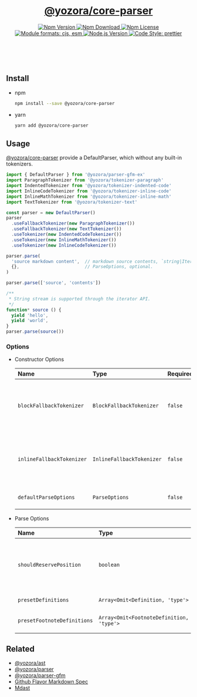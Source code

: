 <header>
  <h1 align="center">
    <a href="https://github.com/yozorajs/yozora/tree/v2.1.5/packages/core-parser#readme">@yozora/core-parser</a>
  </h1>
  <div align="center">
    <a href="https://www.npmjs.com/package/@yozora/core-parser">
      <img
        alt="Npm Version"
        src="https://img.shields.io/npm/v/@yozora/core-parser.svg"
      />
    </a>
    <a href="https://www.npmjs.com/package/@yozora/core-parser">
      <img
        alt="Npm Download"
        src="https://img.shields.io/npm/dm/@yozora/core-parser.svg"
      />
    </a>
    <a href="https://www.npmjs.com/package/@yozora/core-parser">
      <img
        alt="Npm License"
        src="https://img.shields.io/npm/l/@yozora/core-parser.svg"
      />
    </a>
    <a href="#install">
      <img
        alt="Module formats: cjs, esm"
        src="https://img.shields.io/badge/module_formats-cjs%2C%20esm-green.svg"
      />
    </a>
    <a href="https://github.com/nodejs/node">
      <img
        alt="Node.js Version"
        src="https://img.shields.io/node/v/@yozora/core-parser"
      />
    </a>
    <a href="https://github.com/prettier/prettier">
      <img
        alt="Code Style: prettier"
        src="https://img.shields.io/badge/code_style-prettier-ff69b4.svg?style=flat-square"
      />
    </a>
  </div>
</header>
<br/>


## Install

* npm

  ```bash
  npm install --save @yozora/core-parser
  ```

* yarn

  ```bash
  yarn add @yozora/core-parser
  ```

## Usage

[@yozora/core-parser][] provide a DefaultParser, which without any built-in
tokenizers.

```typescript
import { DefaultParser } from '@yozora/parser-gfm-ex'
import ParagraphTokenizer from '@yozora/tokenizer-paragraph'
import IndentedTokenizer from '@yozora/tokenizer-indented-code'
import InlineCodeTokenizer from '@yozora/tokenizer-inline-code'
import InlineMathTokenizer from '@yozora/tokenizer-inline-math'
import TextTokenizer from '@yozora/tokenizer-text'

const parser = new DefaultParser()
parser
  .useFallbackTokenizer(new ParagraphTokenizer())
  .useFallbackTokenizer(new TextTokenizer())
  .useTokenizer(new IndentedCodeTokenizer())
  .useTokenizer(new InlineMathTokenizer())
  .useTokenizer(new InlineCodeTokenizer())

parser.parse(
  'source markdown content',  // markdown source contents, `string|Iterable<string>`
  {},                         // ParseOptions, optional.
)

parser.parse(['source', 'contents'])

/**
 * String stream is supported through the iterator API.
 */
function* source () {
  yield 'hello',
  yield 'world',
}
parser.parse(source())
```

### Options

* Constructor Options

  Name                      | Type                      | Required  | Description
  :-------------------------|:--------------------------|:----------|:------------
  `blockFallbackTokenizer`  | `BlockFallbackTokenizer`  | `false`   | Fallback tokenizer on processing block structure phase
  `inlineFallbackTokenizer` | `InlineFallbackTokenizer` | `false`   | Fallback tokenizer on processing inline structure phase
  `defaultParseOptions`     | `ParseOptions`            | `false`   | Default options for `parse()`

* Parse Options

  Name                        | Type                                      | Required  | Description
  :---------------------------|:------------------------------------------|:----------|:------------
  `shouldReservePosition`     | `boolean`                                 | `false`   | Whether it is necessary to reserve the position in the Node produced
  `presetDefinitions`         | `Array<Omit<Definition, 'type'>`          | `false`   | Preset definitions
  `presetFootnoteDefinitions` | `Array<Omit<FootnoteDefinition, 'type'>`  | `false`   | Preset footnote definitions


## Related

* [@yozora/ast][]
* [@yozora/parser][]
* [@yozora/parser-gfm][]
* [Github Flavor Markdown Spec][gfm-spec]
* [Mdast][mdast-homepage]


[docpage]: https://yozora.guanghechen.com/docs/package/core-parser
[homepage]: https://github.com/yozorajs/yozora/tree/v2.1.5/packages/core-parser#readme

<!-- yozora package link definitions -->
[@yozora/ast]:                          https://github.com/yozorajs/yozora/tree/v2.1.5/packages/ast#readme
[@yozora/core-parser]:                  https://github.com/yozorajs/yozora/tree/v2.1.5/packages/core-parser#readme
[@yozora/parser]:                       https://github.com/yozorajs/yozora/tree/v2.1.5/packages/parser#readme
[@yozora/parser-gfm]:                   https://github.com/yozorajs/yozora/tree/v2.1.5/packages/parser-gfm#readme
[@yozora/parser-gfm-ex]:                https://github.com/yozorajs/yozora/tree/v2.1.5/packages/parser-gfm-ex#readme
[@yozora/tokenizer-admonition]:         https://github.com/yozorajs/yozora/tree/v2.1.5/tokenizers/admonition#readme
[@yozora/tokenizer-autolink]:           https://github.com/yozorajs/yozora/tree/v2.1.5/tokenizers/autolink#readme
[@yozora/tokenizer-autolink-extension]: https://github.com/yozorajs/yozora/tree/v2.1.5/tokenizers/autolink-extension#readme
[@yozora/tokenizer-blockquote]:         https://github.com/yozorajs/yozora/tree/v2.1.5/tokenizers/blockquote#readme
[@yozora/tokenizer-break]:              https://github.com/yozorajs/yozora/tree/v2.1.5/tokenizers/break#readme
[@yozora/tokenizer-definition]:         https://github.com/yozorajs/yozora/tree/v2.1.5/tokenizers/definition#readme
[@yozora/tokenizer-delete]:             https://github.com/yozorajs/yozora/tree/v2.1.5/tokenizers/delete#readme
[@yozora/tokenizer-emphasis]:           https://github.com/yozorajs/yozora/tree/v2.1.5/tokenizers/emphasis#readme
[@yozora/tokenizer-fenced-code]:        https://github.com/yozorajs/yozora/tree/v2.1.5/tokenizers/fenced-code#readme
[@yozora/tokenizer-heading]:            https://github.com/yozorajs/yozora/tree/v2.1.5/tokenizers/heading#readme
[@yozora/tokenizer-html-block]:         https://github.com/yozorajs/yozora/tree/v2.1.5/tokenizers/html-block#readme
[@yozora/tokenizer-html-inline]:        https://github.com/yozorajs/yozora/tree/v2.1.5/tokenizers/html-inline#readme
[@yozora/tokenizer-image]:              https://github.com/yozorajs/yozora/tree/v2.1.5/tokenizers/image#readme
[@yozora/tokenizer-image-reference]:    https://github.com/yozorajs/yozora/tree/v2.1.5/tokenizers/image-reference#readme
[@yozora/tokenizer-indented-code]:      https://github.com/yozorajs/yozora/tree/v2.1.5/tokenizers/indented-code#readme
[@yozora/tokenizer-inline-code]:        https://github.com/yozorajs/yozora/tree/v2.1.5/tokenizers/inline-code#readme
[@yozora/tokenizer-inline-math]:        https://github.com/yozorajs/yozora/tree/v2.1.5/tokenizers/inline-math#readme
[@yozora/tokenizer-link]:               https://github.com/yozorajs/yozora/tree/v2.1.5/tokenizers/link#readme
[@yozora/tokenizer-link-reference]:     https://github.com/yozorajs/yozora/tree/v2.1.5/tokenizers/link-reference#readme
[@yozora/tokenizer-list]:               https://github.com/yozorajs/yozora/tree/v2.1.5/tokenizers/list#readme
[@yozora/tokenizer-math]:               https://github.com/yozorajs/yozora/tree/v2.1.5/tokenizers/math#readme
[@yozora/tokenizer-paragraph]:          https://github.com/yozorajs/yozora/tree/v2.1.5/tokenizers/paragraph#readme
[@yozora/tokenizer-setext-heading]:     https://github.com/yozorajs/yozora/tree/v2.1.5/tokenizers/setext-heading#readme
[@yozora/tokenizer-table]:              https://github.com/yozorajs/yozora/tree/v2.1.5/tokenizers/table#readme
[@yozora/tokenizer-text]:               https://github.com/yozorajs/yozora/tree/v2.1.5/tokenizers/text#readme
[@yozora/tokenizer-thematic-break]:     https://github.com/yozorajs/yozora/tree/v2.1.5/tokenizers/thematic-break#readme


<!-- gfm link definitions -->
[gfm-spec]: https://github.github.com/gfm
[mdast-homepage]: https://github.com/syntax-tree/mdast
[GFM Autolinks]: https://github.github.com/gfm/#autolinks
[GFM Autolinks (extension)]: https://github.github.com/gfm/#autolinks-extension-
[GFM blockquotes]: https://github.github.com/gfm/#block-quotes
[GFM hard line breaks]: https://github.github.com/gfm/#hard-line-breaks
[GFM soft line breaks]: https://github.github.com/gfm/#soft-line-breaks
[GFM link reference definitions]: https://github.github.com/gfm/#link-reference-definitions
[GFM strikethrough (extension)]: https://github.github.com/gfm/#strikethrough-extension-
[GFM emphasis and strong emphasis]: https://github.github.com/gfm/#emphasis-and-strong-emphasis
[GFM fenced code blocks]: https://github.github.com/gfm/#fenced-code-blocks
[GFM ATX headings]: https://github.github.com/gfm/#atx-headings
[GFM HTML blocks]: https://github.github.com/gfm/#html-blocks
[GFM raw HTML]: https://github.github.com/gfm/#raw-html
[GFM images]: https://github.github.com/gfm/#images
[GFM reference images]: https://github.github.com/gfm/#example-590
[GFM indented code blocks]: https://github.github.com/gfm/#indented-code-blocks
[GFM code spans]: https://github.github.com/gfm/#code-spans
[GFM links]: https://github.github.com/gfm/#links
[GFM reference links]: https://github.github.com/gfm/#reference-link
[GFM lists]: https://github.github.com/gfm/#lists
[GFM list items]: https://github.github.com/gfm/#list-items
[GFM task list items]: https://github.github.com/gfm/#task-list-items-extension-
[GFM paragraphs]: https://github.github.com/gfm/#paragraphs
[GFM setext headings]: https://github.github.com/gfm/#setext-headings
[GFM tables]: https://github.github.com/gfm/#tables-extension-
[GFM textual contents]: https://github.github.com/gfm/#textual-content
[GFM thematic breaks]: https://github.github.com/gfm/#thematic-breaks
